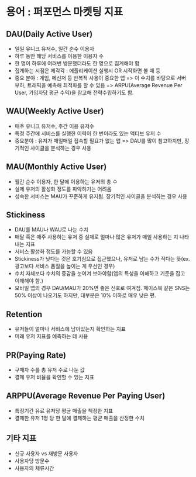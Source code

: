 # 용어 : 퍼포먼스 마켓팅 지표
## DAU(Daily Active User)
- 일일 유니크 유저수, 일간 순수 이용자
- 하루 동안 해당 서비스를 이용한 이용자 수
- 한 명이 하루에 여러번 방문했더라도 한 명으로 집계해야 함
- 집계하는 시점은 제각각 : 에플리케이션 실행시 OR 시작화면 볼 때 등
- 중요 분야 : 게임, 메신저 등 반복적 사용이 중요한 앱
=> 이 수치를 바탕으로 서버 부하, 트래픽을 예측해 최적화를 할 수 있음
=> ARPU(Average Revenue Per User, 가입자당 평균 수익)을 참고해 전략수립하기도 함.

## WAU(Weekly Active User)
- 매주 유니크 유저수, 주간 이용 유저수
- 특정 주간에 서비스를 실행한 이력이 한 번이라도 있는 액티브 유저 수 
- 중요분야 : 유저가 매일매일 접속할 필요가 없는 앱
=> DAU를 많이 참고하지만, 장기적인 사이클을 분석하는 경우 사용

## MAU(Monthly Active User)
- 월간 순수 이용자, 한 달에 이용하는 유저의 총 수
- 실제 유저의 활성화 정도를 파악하기는 어려움
- 성숙한 서비스는 MAU가 꾸준하게 유지됨. 장기적인 사이클을 분석하는 경우 사용

## Stickiness
- DAU를 MAU나 WAU로 나눈 수치
- 매달 혹은 매주 사용하는 유저 중 실제로 얼마나 많은 유저가 매일 사용하는 지 나타내는 지표
- 서비스 활성화 정도를 가늠할 수 있음
- Stickiness가 낮다는 것은 호기심으로 접근했으나, 유저로 남는 수가 적다는 뜻(ex.광고보다 서비스 품질을 높이는 게 우선인 경우)
- 수치 자체보다 수치의 증감을 눈여겨 보아야함(앱의 특성을 이해하고 기준을 잡고 이해해야 함.)
- 모바일 앱의 경우 DAU/MAU가 20%면 좋은 신호로 여겨짐. 페이스북 같은 SNS는 50% 이상이 나오기도 하지만, 대부분은 10% 이하로 매우 낮은 편.

## Retention
- 유저들이 얼마나 서비스에 남아있는지 확인하는 지표
- 미래 유저 지표를 예측하는 데 사용

## PR(Paying Rate)
- 구매자 수를 총 유저 수로 나눈 값
- 결제 유저 비율을 확인할 수 있는 지표

## ARPPU(Average Revenue Per Paying User)
- 특정기간 유료 유저당 평균 매출을 책정한 지표
- 결제한 유저 1명 당 한 달예 결제하는 평균 매출을 산정한 수치

## 기타 지표
- 신규 사용자 vs 재방문 사용자
- 사용자당 방문수
- 사용자의 체류시간